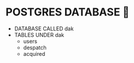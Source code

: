# POSTGRES DATABASE 🐘

- DATABASE CALLED dak
- TABLES UNDER dak
  - users
  - despatch
  - acquired
